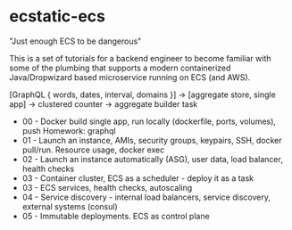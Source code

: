 # ecstatic-ecs
"Just enough ECS to be dangerous"

This is a set of tutorials for a backend engineer to become familiar with some of the plumbing that supports a modern containerized
Java/Dropwizard based microservice running on ECS (and AWS).

 [GraphQL { words, dates, interval, domains }] -> [aggregate store, single app] -> clustered counter
                                     -> aggregate builder task
                                     
 
- 00 - Docker build single app, run locally (dockerfile, ports, volumes), push Homework: graphql
- 01 - Launch an instance, AMIs, security groups, keypairs, SSH, docker pull/run. Resource usage, docker exec
- 02 - Launch an instance automatically (ASG), user data, load balancer, health checks
- 03 - Container cluster, ECS as a scheduler - deploy it as a task
- 03 - ECS services, health checks, autoscaling
- 04 - Service discovery - internal load balancers, service discovery, external systems (consul)
- 05 - Immutable deployments. ECS as control plane